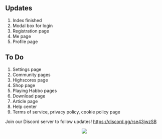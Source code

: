 ## Updates
1. Index finished
2. Modal box for login
3. Registration page
4. Me page
5. Profile page

## To Do
1. Settings page
2. Community pages
3. Highscores page
4. Shop page
5. Playing Habbo pages
6. Download page
7. Article page
8. Help center
9. Terms of service, privacy policy, cookie policy page

Join our Discord server to follow updates! https://discord.gg/rse43jwzSB

<p align="center">
  <img src="https://4.bp.blogspot.com/-bmtODumkTL4/Vt36B0I1_oI/AAAAAAAAiOg/RjOA1pyxbXk/s1600/BAW_foroneday.png">
</p>
